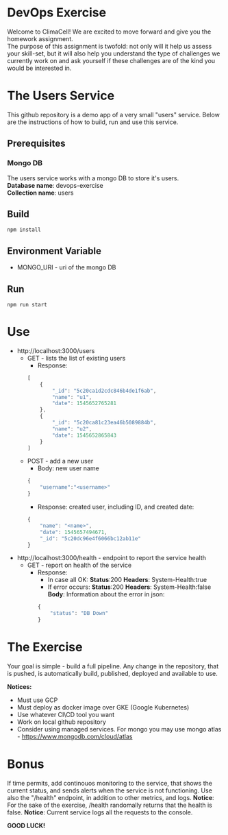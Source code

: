 # DevOps Exercise
Welcome to ClimaCell!
We are excited to move forward and give you the homework assignment.  
The purpose of this assignment is twofold: not only will it help us assess your skill-set, but it will also help you understand the type of challenges we currently work on and ask yourself if these challenges are of the kind you would be interested in.

# The Users Service
This github repository is a demo app of a very small "users" service.
Below are the instructions of how to build, run and use this service.

## Prerequisites
### Mongo DB
The users service works with a mongo DB to store it's users.<BR>
**Database name**: devops-exercise<BR>
**Collection name**: users

## Build
`npm install`

## Environment Variable
* MONGO_URI - uri of the mongo DB

## Run
`npm run start`

# Use
* http://localhost:3000/users
    * GET - lists the list of existing users
        * Response:
        ```javascript
        [
            {
                "_id": "5c20ca1d2cdc846b4de1f6ab",
                "name": "u1",
                "date": 1545652765281
            },
            {
                "_id": "5c20ca81c23ea46b5089884b",
                "name": "u2",
                "date": 1545652865843
            }
        ]
        ```
    * POST - add a new user
        * Body: new user name
        ```javascript
        {
            "username":"<username>"
        }
        ```
        * Response: created user, including ID, and created date:
        ```javascript
        {
            "name": "<name>",
            "date": 1545657494671,
            "_id": "5c20dc96e4f6066bc12ab11e"
        }
        ```
* http://localhost:3000/health - endpoint to report the service health
    * GET - report on health of the service
        * Response:
            * In case all OK:
            **Status**:200
            **Headers**: System-Health:true
            * If error occurs:
            **Status**:200
            **Headers**: System-Health:false
            **Body**: Information about the error in json:
            ```javascript
            {
                "status": "DB Down"
            }
            ```

# The Exercise
Your goal is simple - build a full pipeline.
Any change in the repository, that is pushed, is automatically build, published, deployed and available to use.

**Notices:**
* Must use GCP
* Must deploy as docker image over GKE (Google Kubernetes)
* Use whatever CI\CD tool you want
* Work on local github repository
* Consider using managed services. For mongo you may use mongo atlas - https://www.mongodb.com/cloud/atlas

# Bonus
If time permits, add continouos monitoring to the service, that shows the current status, and sends alerts when the service is not functioning.
Use also the "/health" endpoint, in addition to other metrics, and logs.
**Notice**: For the sake of the exercise, /health randomally returns that the health is false.
**Notice**: Current service logs all the requests to the console.

**GOOD LUCK!**
